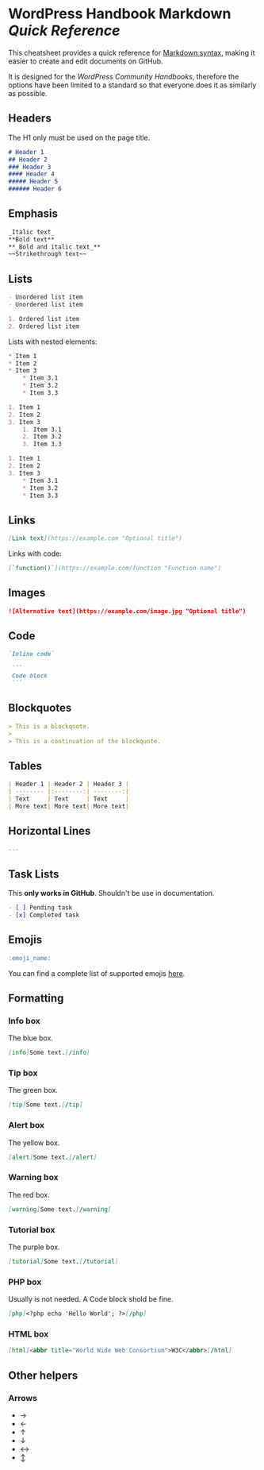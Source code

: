 # WordPress Handbook Markdown _Quick Reference_

This cheatsheet provides a quick reference for [Markdown syntax](https://spec.commonmark.org/current/), making it easier to create and edit documents on GitHub.

It is designed for the _WordPress Community Handbooks_, therefore the options have been limited to a standard so that everyone does it as similarly as possible.

## Headers

The H1 only must be used on the page title.

```markdown
# Header 1
## Header 2
### Header 3
#### Header 4
##### Header 5
###### Header 6
```

## Emphasis

```markdown
_Italic text_
**Bold text**
**_Bold and italic text_**
~~Strikethrough text~~
```

## Lists

```markdown
- Unordered list item
- Unordered list item

1. Ordered list item
2. Ordered list item
```

Lists with nested elements:

```markdown
* Item 1
* Item 2
* Item 3
    * Item 3.1
    * Item 3.2
    * Item 3.3

1. Item 1
2. Item 2
3. Item 3
    1. Item 3.1
    2. Item 3.2
    3. Item 3.3

1. Item 1
2. Item 2
3. Item 3
    * Item 3.1
    * Item 3.2
    * Item 3.3
```

## Links

```markdown
[Link text](https://example.com "Optional title")
```

Links with code:

```markdown
[`function()`](https://example.com/function "Function name")
```

## Images

```markdown
![Alternative text](https://example.com/image.jpg "Optional title")
```

## Code

```markdown
`Inline code`
```

~~~markdown
 ```
 Code block
 ```
~~~

## Blockquotes

```markdown
> This is a blockquote.
> 
> This is a continuation of the blockquote.
```

## Tables

```markdown
| Header 1 | Header 2 | Header 3 |
| -------- |:--------:| --------:|
| Text     | Text     | Text     |
| More text| More text| More text|
```

## Horizontal Lines

```markdown
---
```

## Task Lists

This **only works in GitHub**. Shouldn't be use in documentation.

```markdown
- [ ] Pending task
- [x] Completed task
```

## Emojis

```markdown
:emoji_name:
```
You can find a complete list of supported emojis [here](https://github.com/ikatyang/emoji-cheat-sheet).

## Formatting

### Info box

The blue box.

```markdown
[info]Some text.[/info]
```

### Tip box

The green box.

```markdown
[tip]Some text.[/tip]
```

### Alert box

The yellow box.

```markdown
[alert]Some text.[/alert]
```

### Warning box

The red box.

```markdown
[warning]Some text.[/warning]
```

### Tutorial box

The purple box.

```markdown
[tutorial]Some text.[/tutorial]
```

### PHP box

Usually is not needed. A Code block shold be fine.

```markdown
[php]<?php echo 'Hello World'; ?>[/php]
```

### HTML box

```markdown
[html]<abbr title="World Wide Web Consortium">W3C</abbr>[/html]
```

## Other helpers

### Arrows

- →
- ←
- ↑
- ↓
- ↔
- ↕
